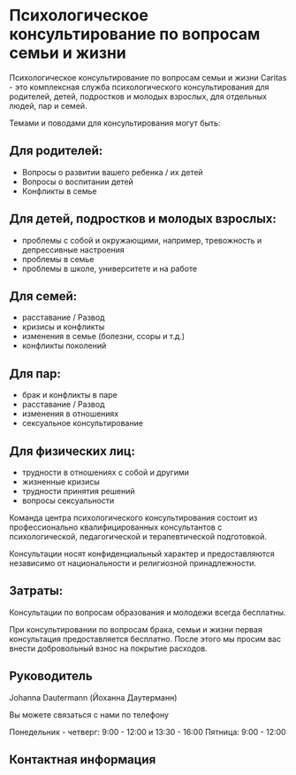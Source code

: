# Психологическое консультирование по вопросам семьи и жизни


Психологическое консультирование по вопросам семьи и жизни Caritas - это комплексная служба психологического консультирования для родителей, детей, подростков и молодых взрослых, для отдельных людей, пар и семей.

Темами и поводами для консультирования могут быть:

## Для родителей: 
- Вопросы о развитии вашего ребенка / их детей
- Вопросы о воспитании детей
- Конфликты в семье

## Для детей, подростков и молодых взрослых:
- проблемы с собой и окружающими, например, тревожность и депрессивные настроения
- проблемы в семье
- проблемы в школе, университете и на работе

## Для семей:
- расставание / Развод
- кризисы и конфликты
- изменения в семье (болезни, ссоры и т.д.)
- конфликты поколений

## Для пар:
- брак и конфликты в паре
- расставание / Развод
- изменения в отношениях
- сексуальное консультирование 

## Для физических лиц:
- трудности в отношениях с собой и другими
- жизненные кризисы
- трудности принятия решений  
- вопросы сексуальности 

Команда центра психологического консультирования состоит из профессионально квалифицированных консультантов с психологической, педагогической и терапевтической подготовкой.

Консультации носят конфиденциальный характер и предоставляются независимо от национальности и религиозной принадлежности.

## Затраты:

Консультации по вопросам образования и молодежи всегда бесплатны.

При консультировании по вопросам брака, семьи и жизни первая консультация предоставляется бесплатно. После этого мы просим вас внести добровольный взнос на покрытие расходов.

## Руководитель

Johanna Dautermann (Йоханна Даутерманн)

Вы можете связаться с нами по телефону

Понедельник - четверг: 9:00 - 12:00 и 13:30 - 16:00
Пятница: 9:00 - 12:00

## Контактная информация